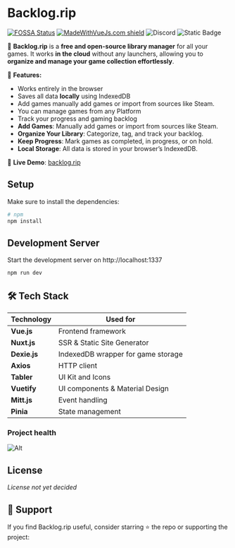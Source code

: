# Backlog.rip
[![FOSSA Status](https://app.fossa.com/api/projects/git%2Bgithub.com%2Fgsabater%2Fbacklog.rip.svg?type=shield)](https://app.fossa.com/projects/git%2Bgithub.com%2Fgsabater%2Fbacklog.rip?ref=badge_shield) [![MadeWithVueJs.com shield](https://madewithvuejs.com/storage/repo-shields/5535-shield.svg)](https://madewithvuejs.com/p/backlogrip/shield-link)
![Discord](https://img.shields.io/discord/297380113673355264?logo=discord&logoColor=%23ffffff&label=Discord&cacheSeconds=6000)
![Static Badge](https://img.shields.io/badge/patreon-backlog.rip-ffffff?logo=patreon&logoColor=%23ffffff&label=Patreon&link=https%3A%2F%2Fpatreon.com)


🚀 **Backlog.rip** is a **free and open-source library manager** for all your games. It works **in the cloud** without any launchers, allowing you to **organize and manage your game collection effortlessly**.

📌 **Features:**
- Works entirely in the browser
- Saves all data **locally** using IndexedDB
- Add games manually add games or import from sources like Steam.
- You can manage games from any Platform
- Track your progress and gaming backlog
- **Add Games**: Manually add games or import from sources like Steam.
- **Organize Your Library**: Categorize, tag, and track your backlog.
- **Keep Progress**: Mark games as completed, in progress, or on hold.
- **Local Storage**: All data is stored in your browser’s IndexedDB.

🔗 **Live Demo**: [backlog.rip](https://backlog.rip)

## Setup

Make sure to install the dependencies:

```bash
# npm
npm install

```

## Development Server

Start the development server on http://localhost:1337

```bash
npm run dev
```

## 🛠 Tech Stack

| Technology   | Used for |
|-------------|------------|
| **Vue.js**  | Frontend framework |
| **Nuxt.js** | SSR & Static Site Generator |
| **Dexie.js** | IndexedDB wrapper for game storage |
| **Axios** | HTTP client |
| **Tabler** | UI Kit and Icons |
| **Vuetify** | UI components & Material Design |
| **Mitt.js** | Event handling |
| **Pinia** | State management |

### Project health

![Alt](https://repobeats.axiom.co/api/embed/8ad80c908f2c331683b4aa34bb542501b3332bb5.svg "Repobeats analytics image")

## License
*License not yet decided*

## 💖 Support
If you find Backlog.rip useful, consider starring ⭐ the repo or supporting the project:
